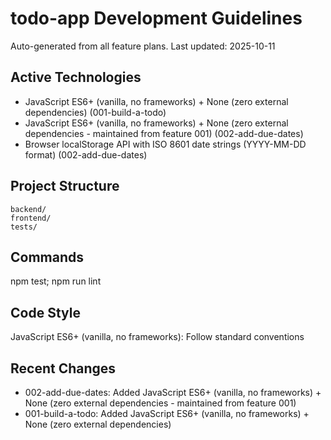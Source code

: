 ﻿# todo-app Development Guidelines

Auto-generated from all feature plans. Last updated: 2025-10-11

## Active Technologies
- JavaScript ES6+ (vanilla, no frameworks) + None (zero external dependencies) (001-build-a-todo)
- JavaScript ES6+ (vanilla, no frameworks) + None (zero external dependencies - maintained from feature 001) (002-add-due-dates)
- Browser localStorage API with ISO 8601 date strings (YYYY-MM-DD format) (002-add-due-dates)

## Project Structure
```
backend/
frontend/
tests/
```

## Commands
npm test; npm run lint

## Code Style
JavaScript ES6+ (vanilla, no frameworks): Follow standard conventions

## Recent Changes
- 002-add-due-dates: Added JavaScript ES6+ (vanilla, no frameworks) + None (zero external dependencies - maintained from feature 001)
- 001-build-a-todo: Added JavaScript ES6+ (vanilla, no frameworks) + None (zero external dependencies)

<!-- MANUAL ADDITIONS START -->
<!-- MANUAL ADDITIONS END -->
